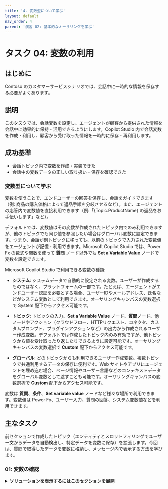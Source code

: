 ```yaml
---
title: '4. 変数型について学ぶ'
layout: default
nav_order: 4
parent: '演習 02: 基本的なオーサリングを学ぶ'
---
```


# タスク 04: 変数の利用
 
## はじめに

Contoso のカスタマーサービスシナリオでは、会話中に一時的な情報を保存する必要がよくあります。

## 説明

このタスクでは、会話変数を設定し、エージェントが顧客から提供された情報を会話中に効果的に保持・活用できるようにします。Copilot Studio 内で会話変数を作成・利用し、顧客から受け取った情報を一時的に保存・再利用します。

## 成功基準

- 会話トピック内で変数を作成・実装できた
- 会話中の変数データの正しい取り扱い・保存を確認できた

### 変数型について学ぶ

変数を使うことで、エンドユーザーの回答を保存し、会話をガイドできます（例: 商品の購入価格によって返品手順を分岐させるなど）。また、エージェントの応答内で変数値を直接利用できます（例:「{Topic.ProductName} の返品をお手伝いします」など）。

デフォルトでは、変数値はその変数が作成されたトピック内でのみ利用できますが、他のトピックでも同じ値を参照したい場合はグローバル変数に設定できます。つまり、会話が別トピックに移っても、以前のトピックで入力された変数値をエージェントが記憶・利用できます。Microsoft Copilot Studio では、Power Fx の数式や関数を使って **質問** ノード以外でも **Set a Variable Value** ノードで変数を設定できます。

Microsoft Copilot Studio で利用できる変数の種類:

- **システム**: システムデータで自動的に設定される変数。ユーザーが作成するものではなく、プラットフォームの一部です。たとえば、エージェントがエンドユーザー認証を必要とする場合、ユーザーIDやメールアドレス、氏名などがシステム変数として利用できます。オーサリングキャンバスの変数選択で System 配下からアクセス可能です。

- **トピック**: トピックの入力、**Set a Variable Value** ノード、**質問**ノード、他ノードやアクション（クラウドフロー、HTTPリクエスト、コネクタ、カスタムプロンプト、プラグインアクションなど）の出力から作成されるユーザー作成変数。デフォルトでは作成したトピック内のみ有効ですが、他トピックから値を受け取ったり返したりできるように設定可能です。オーサリングキャンバスの変数選択で **Custom** 配下からアクセス可能です。

- **グローバル**: どのトピックからも利用できるユーザー作成変数。複数トピックで共通利用するデータの保存に便利です。Web サイトやアプリにエージェントを埋め込む場合、ページ情報やユーザー言語などのコンテキストデータをグローバル変数として渡すことも可能です。オーサリングキャンバスの変数選択で **Custom** 配下からアクセス可能です。

変数は **質問**、**条件**、**Set variable value** ノードなど様々な場所で利用できます。変数値は Power Fx、ユーザー入力、質問の回答、システム変数値などを利用できます。

## 主なタスク	
前セクションで作成したトピック（エンティティとスロットフィリングでユーザー文からデータを自動検出し、特定データを変数に保存）を拡張します。今回は、質問で取得したデータを変数に格納し、メッセージ内で表示する方法を学びます。

### 01: 変数の確認

<details markdown="block"> 
  <summary><strong>ソリューションを表示するにはこのセクションを展開</strong></summary> 

**Set variable value** ノードの使い方や変数型の違いを確認します。このタスクでは新しいノード・変数の作成、変数名の変更、システムレベルで利用できる他の変数の確認を行い、最後にこのノードを削除します。

1. **Trigger** ノードの下にある **+** ボタンを選択し、**Variable management** を選択してから **Set a variable value** を選択します。

	![u8kzm7gk.jpg](../../media/u8kzm7gk.jpg)

	{: .note }
	> このタスクは変数オプションを調査するためのものであり、特定の場所に変数を追加することが重要ではありません。後で削除します。

1. **Set variable** の下で **Select a variable** を選択し、フライアウトペインで **Create new** を選択します。

	![zl0fpvyy.jpg](../../media/zl0fpvyy.jpg)

	{: .note }
	> 新しい変数が作成され、デフォルトでは **Var1** と呼ばれます（すでにこの名前の変数が作成されている場合は、Var2 や Var3 など別の番号が付けられます）。
 	
	 
1. **Var1** を選択し、**Variable name** に `TestDelete` と入力します。

	![9wz8bcx8.jpg](../../media/9wz8bcx8.jpg)

    {: .important }
    > 変数には、保存するデータに基づいて説明的な名前を付けることがベストプラクティスです。このアプローチは、将来的に自分自身や他のエージェント作成者に役立ちます。
    >
    > 変数のスコープを **Topic** または **Global** に変更することもできます。 

1. **Variable properties** ペインの右上隅にある **X** を選択して閉じます。 

	{: .important }
	> 変数に保存するデータを確認します。自分がオーサリングキャンバス内で作成した他の変数や、システム変数、数式を使用できます。 

1. **To value** の下で、**(>)** を選択します。 

	![tnu31dky.jpg](../../media/tnu31dky.jpg)

	{: .note }
	> フライアウトペインが表示され、**Custom**、**System**、**Environment**、および **Formula**（Power Fx を使用、これは後でラボで説明）のタブが含まれます。

1. **System** タブを選択します。

	![dj4n2z5h.jpg](../../media/dj4n2z5h.jpg)

	{: .note }
	> Microsoft Copilot Studio が使用するすべての変数を表示できます。これらの変数には Microsoft Copilot Studio によってデータが自動的に設定されます。また、このデータを自分の変数でも使用できます。利用可能なオプションを確認して、デフォルトで何が利用できるかを把握してください。

1. **Set variable value** ノードを削除します。これで、利用可能なオプションを確認しました。

	ノードの右上隅にある省略記号を選択し、**Delete** を選択します。

	![dg80rf7i.jpg](../../media/dg80rf7i.jpg)

1. オーサリングキャンバス内の任意の場所から、上部にある **Variables** を選択して、トピック内のすべての変数（グローバル変数を含む）を確認できます。 

	![imt6ohhm.jpg](../../media/imt6ohhm.jpg)

	{: .important }
	> 特に大きなトピックでは、トピック内のすべての変数を確認することが有益です。

[次のページへ → 5. グローバル変数の利用](0205.md)